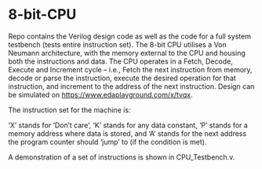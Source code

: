 # 8-bit-CPU
Repo contains the Verilog design code as well as the code for a full system testbench (tests entire instruction set).
The 8-bit CPU utilises a Von Neumann architecture, with the memory external to the CPU and housing
both the instructions and data. The CPU operates in a Fetch, Decode, Execute and Increment cycle –
i.e., Fetch the next instruction from memory, decode or parse the instruction, execute the desired
operation for that instruction, and increment to the address of the next instruction.
Design can be simulated on https://www.edaplayground.com/x/tvqx.

The instruction set for the machine is:              
               



‘X’ stands for ‘Don’t care’, ‘K’ stands for any data constant, ‘P’ stands for a memory address
where data is stored, and ‘A’ stands for the next address the program counter should ‘jump’ to (if the
condition is met).

A demonstration of a set of instructions is shown in CPU_Testbench.v.
